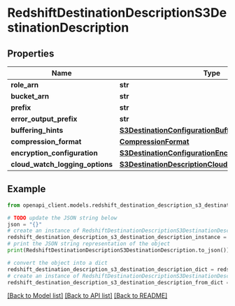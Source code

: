 # RedshiftDestinationDescriptionS3DestinationDescription


## Properties

Name | Type | Description | Notes
------------ | ------------- | ------------- | -------------
**role_arn** | **str** |  | 
**bucket_arn** | **str** |  | 
**prefix** | **str** |  | [optional] 
**error_output_prefix** | **str** |  | [optional] 
**buffering_hints** | [**S3DestinationConfigurationBufferingHints**](S3DestinationConfigurationBufferingHints.md) |  | 
**compression_format** | [**CompressionFormat**](CompressionFormat.md) |  | 
**encryption_configuration** | [**S3DestinationConfigurationEncryptionConfiguration**](S3DestinationConfigurationEncryptionConfiguration.md) |  | 
**cloud_watch_logging_options** | [**S3DestinationDescriptionCloudWatchLoggingOptions**](S3DestinationDescriptionCloudWatchLoggingOptions.md) |  | [optional] 

## Example

```python
from openapi_client.models.redshift_destination_description_s3_destination_description import RedshiftDestinationDescriptionS3DestinationDescription

# TODO update the JSON string below
json = "{}"
# create an instance of RedshiftDestinationDescriptionS3DestinationDescription from a JSON string
redshift_destination_description_s3_destination_description_instance = RedshiftDestinationDescriptionS3DestinationDescription.from_json(json)
# print the JSON string representation of the object
print(RedshiftDestinationDescriptionS3DestinationDescription.to_json())

# convert the object into a dict
redshift_destination_description_s3_destination_description_dict = redshift_destination_description_s3_destination_description_instance.to_dict()
# create an instance of RedshiftDestinationDescriptionS3DestinationDescription from a dict
redshift_destination_description_s3_destination_description_from_dict = RedshiftDestinationDescriptionS3DestinationDescription.from_dict(redshift_destination_description_s3_destination_description_dict)
```
[[Back to Model list]](../README.md#documentation-for-models) [[Back to API list]](../README.md#documentation-for-api-endpoints) [[Back to README]](../README.md)


